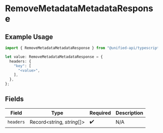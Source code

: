 # RemoveMetadataMetadataResponse

## Example Usage

```typescript
import { RemoveMetadataMetadataResponse } from "@unified-api/typescript-sdk/sdk/models/operations";

let value: RemoveMetadataMetadataResponse = {
  headers: {
    "key": [
      "<value>",
    ],
  },
};
```

## Fields

| Field                      | Type                       | Required                   | Description                |
| -------------------------- | -------------------------- | -------------------------- | -------------------------- |
| `headers`                  | Record<string, *string*[]> | :heavy_check_mark:         | N/A                        |